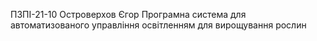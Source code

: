 ПЗПІ-21-10
Островерхов Єгор
Програмна система для автоматизованого управління освітленням для вирощування рослин
